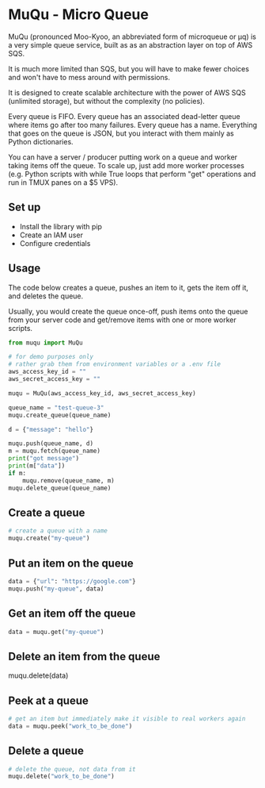 # MuQu - Micro Queue

MuQu (pronounced Moo-Kyoo, an abbreviated form of microqueue or µq) is a very simple queue service, built as as an abstraction layer on top of AWS SQS. 

It is much more limited than SQS, but you will have to make fewer choices and won't have to mess around with permissions.

It is designed to create scalable architecture with the power of AWS SQS (unlimited storage), but without the complexity (no policies).

Every queue is FIFO. Every queue has an associated dead-letter queue where items go after too many failures. Every queue has a name. Everything that goes on the queue is JSON, but you interact with them mainly as Python dictionaries.

You can have a server / producer putting work on a queue and worker taking items off the queue. To scale up, just add more worker processes (e.g. Python scripts with while True loops that perform "get" operations and run in TMUX panes on a $5 VPS).

## Set up

* Install the library with pip
* Create an IAM user
* Configure credentials

## Usage

The code below creates a queue, pushes an item to it, gets the item off it, and deletes the queue.

Usually, you would create the queue once-off, push items onto the queue from your server code and get/remove items with one or more worker scripts.

```python
from muqu import MuQu

# for demo purposes only
# rather grab them from environment variables or a .env file
aws_access_key_id = ""
aws_secret_access_key = ""

muqu = MuQu(aws_access_key_id, aws_secret_access_key)

queue_name = "test-queue-3"
muqu.create_queue(queue_name)

d = {"message": "hello"}

muqu.push(queue_name, d)
m = muqu.fetch(queue_name)
print("got message")
print(m["data"])
if m:
    muqu.remove(queue_name, m)
muqu.delete_queue(queue_name)
```

## Create a queue

```python
# create a queue with a name
muqu.create("my-queue")
```
## Put an item on the queue

```python
data = {"url": "https://google.com"}
muqu.push("my-queue", data)
```

## Get an item off the queue

```python
data = muqu.get("my-queue")
```

## Delete an item from the queue
muqu.delete(data)

## Peek at a queue

```python
# get an item but immediately make it visible to real workers again
data = muqu.peek("work_to_be_done")
```

## Delete a queue

```python
# delete the queue, not data from it
muqu.delete("work_to_be_done")
```

